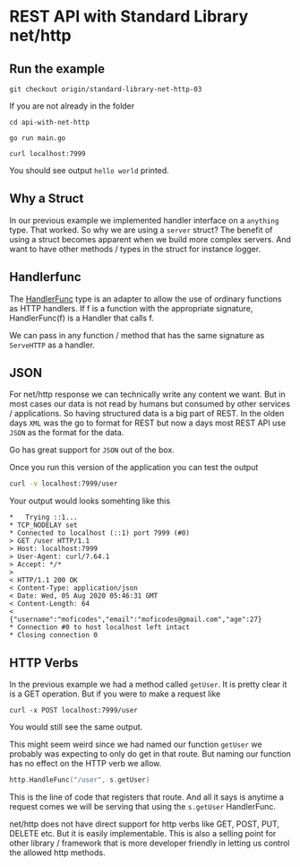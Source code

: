 # REST API with Standard Library net/http

## Run the example
```
git checkout origin/standard-library-net-http-03
```

If you are not already in the folder
```
cd api-with-net-http
```

```
go run main.go
```

```
curl localhost:7999
```

You should see output `hello world` printed.

## Why a Struct
In our previous example we implemented handler interface on a `anything` type. That worked. So why we are using a `server` struct?
The benefit of using a struct becomes apparent when we build more complex servers. And want to have other methods / types in the struct for instance logger.

## Handlerfunc

The [HandlerFunc](https://golang.org/pkg/net/http/#HandlerFunc) type is an adapter to allow the use of ordinary functions as HTTP handlers. If f is a function with the appropriate signature, HandlerFunc(f) is a Handler that calls f.

We can pass in any function / method that has the same signature as `ServeHTTP` as a handler.

## JSON
For net/http response we can technically write any content we want. But in most cases our data is not read by humans but consumed by other services / applications. So having structured data is a big part of REST. In the olden days `XML` was the go to format for REST but now a days most REST API use `JSON` as the format for the data.

Go has great support for `JSON` out of the box.

Once you run this version of the application you can test the output

```bash
curl -v localhost:7999/user
```

Your output would looks somehting like this

```shell
*   Trying ::1...
* TCP_NODELAY set
* Connected to localhost (::1) port 7999 (#0)
> GET /user HTTP/1.1
> Host: localhost:7999
> User-Agent: curl/7.64.1
> Accept: */*
> 
< HTTP/1.1 200 OK
< Content-Type: application/json
< Date: Wed, 05 Aug 2020 05:46:31 GMT
< Content-Length: 64
< 
{"username":"moficodes","email":"moficodes@gmail.com","age":27}
* Connection #0 to host localhost left intact
* Closing connection 0
```

## HTTP Verbs
In the previous example we had a method called `getUser`. It is pretty clear it is a GET operation. But if you were to make a request like
```
curl -x POST localhost:7999/user
```
You would still see the same output. 

This might seem weird since we had named our function `getUser` we probably was expecting to only do get in that route. But naming our function has no effect on the HTTP verb we allow. 

```go
http.HandleFunc("/user", s.getUser)
```
This is the line of code that registers that route. And all it says is anytime a request comes we will be serving that using the `s.getUser` HandlerFunc.

net/http does not have direct support for http verbs like GET, POST, PUT, DELETE etc. But it is easily implementable. This is also a selling point for other library / framework that is more developer friendly in letting us control the allowed http methods.